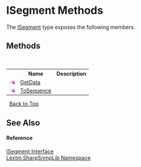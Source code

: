 # ISegment Methods
 

The <a href="T_Lextm_SharpSnmpLib_ISegment">ISegment</a> type exposes the following members.


## Methods
&nbsp;<table><tr><th></th><th>Name</th><th>Description</th></tr><tr><td>![Public method](media/pubmethod.gif "Public method")</td><td><a href="M_Lextm_SharpSnmpLib_ISegment_GetData">GetData</a></td><td /></tr><tr><td>![Public method](media/pubmethod.gif "Public method")</td><td><a href="M_Lextm_SharpSnmpLib_ISegment_ToSequence">ToSequence</a></td><td /></tr></table>&nbsp;
<a href="#isegment-methods">Back to Top</a>

## See Also


#### Reference
<a href="T_Lextm_SharpSnmpLib_ISegment">ISegment Interface</a><br /><a href="N_Lextm_SharpSnmpLib">Lextm.SharpSnmpLib Namespace</a><br />